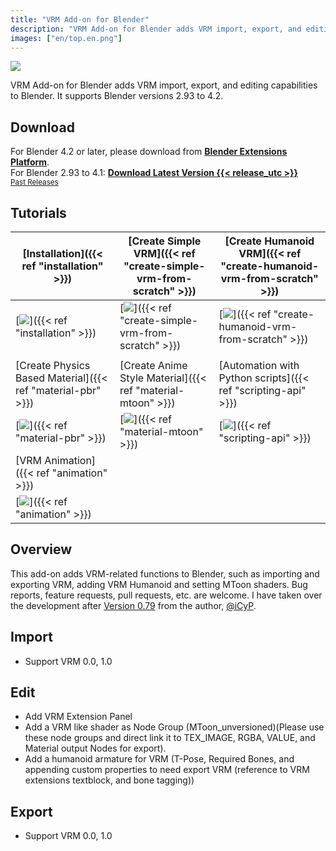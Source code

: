 ```yaml
---
title: "VRM Add-on for Blender"
description: "VRM Add-on for Blender adds VRM import, export, and editing capabilities to Blender."
images: ["en/top.en.png"]
---
```


<style>
main header {
  display: none;
}

main article.prose section :where(p, img):not(:where([class~=not-prose] *)) {
  margin-top: 0;
}
</style>

![](top.en.png)

VRM Add-on for Blender adds VRM import, export, and editing capabilities to Blender. It supports Blender versions 2.93 to 4.2.

## Download

For Blender 4.2 or later, please download from [**Blender Extensions Platform**](https://extensions.blender.org/add-ons/vrm). \
For Blender 2.93 to 4.1: **[Download Latest Version {{< release_utc >}}](https://vrm-addon-for-blender.info/releases/VRM_Addon_for_Blender-release.zip)** \
<small>[Past Releases](https://github.com/saturday06/VRM-Addon-for-Blender/releases)</small>

## Tutorials

| [Installation]({{< ref "installation" >}}) | [Create Simple VRM]({{< ref "create-simple-vrm-from-scratch" >}}) | [Create Humanoid VRM]({{< ref "create-humanoid-vrm-from-scratch" >}}) |
| --- | --- | --- |
| [![](installation.png)]({{< ref "installation" >}}) | [![](simple.gif)]({{< ref "create-simple-vrm-from-scratch" >}}) | [![](humanoid.gif)]({{< ref "create-humanoid-vrm-from-scratch" >}}) |
| | | |
| [Create Physics Based Material]({{< ref "material-pbr" >}}) | [Create Anime Style Material]({{< ref "material-mtoon" >}}) | [Automation with Python scripts]({{< ref "scripting-api" >}}) |
| [![](material_pbr.gif)]({{< ref "material-pbr" >}}) | [![](material_mtoon.gif)]({{< ref "material-mtoon" >}}) | [![](scripting_api.png)]({{< ref "scripting-api" >}}) |
| [VRM Animation]({{< ref "animation" >}}) | | |
| [![](animation.gif)]({{< ref "animation" >}}) | | |

## Overview

This add-on adds VRM-related functions to Blender, such as importing and exporting VRM, adding VRM Humanoid and setting MToon shaders. Bug reports, feature requests, pull requests, etc. are welcome. I have taken over the development after [Version 0.79](https://github.com/iCyP/VRM_IMPORTER_for_Blender2_8/releases/tag/0.79) from the author, [@iCyP](https://github.com/iCyP).

## Import

- Support VRM 0.0, 1.0

## Edit

- Add VRM Extension Panel
- Add a VRM like shader as Node Group (MToon_unversioned)(Please use these node groups and direct link it to TEX_IMAGE, RGBA, VALUE, and Material output Nodes for export).
- Add a humanoid armature for VRM (T-Pose, Required Bones, and appending custom properties to need export VRM (reference to VRM extensions textblock, and bone tagging))

## Export

- Support VRM 0.0, 1.0
